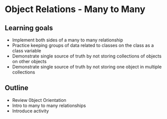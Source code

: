 # Object Relations - Many to Many

## Learning goals
* Implement both sides of a many to many relationship
* Practice keeping groups of data related to classes on the class as a class variable
* Demonstrate single source of truth by not storing collections of objects on other objects
* Demonstrate single source of truth by not storing one object in multiple collections

## Outline
* Review 0bject Orientation
* Intro to many to many relationships
* Introduce activity
